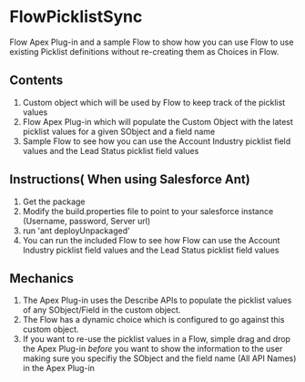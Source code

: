 FlowPicklistSync
===================

Flow Apex Plug-in and a sample Flow to show how you can use Flow to use existing Picklist definitions without re-creating
them as Choices in Flow.

Contents
--------
1. Custom object which will be used by Flow to keep track of the picklist values
2. Flow Apex Plug-in which will populate the Custom Object with the latest picklist values for a given SObject and a field name
3. Sample Flow to see how you can use the Account Industry picklist field values and the Lead Status picklist field values

Instructions( When using Salesforce Ant)
-----------------------------------------
1. Get the package
2. Modify the build.properties file to point to your salesforce instance (Username, password, Server url)
3. run 'ant deployUnpackaged'
4. You can run the included Flow to see how Flow can use the Account Industry picklist field values and the Lead Status picklist field values

Mechanics
---------
1. The Apex Plug-in uses the Describe APIs to populate the picklist values of any SObject/Field in the custom object.
2. The Flow has a dynamic choice which is configured to go against this custom object.
3. If you want to re-use the picklist values in a Flow, simple drag and drop the Apex Plug-in *before* you want to show the information to the user
   making sure you specifiy the SObject and the field name (All API Names) in the Apex Plug-in


